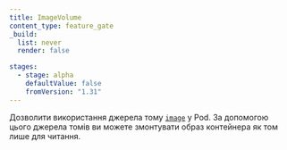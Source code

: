 ```yaml
---
title: ImageVolume
content_type: feature_gate
_build:
  list: never
  render: false

stages:
  - stage: alpha
    defaultValue: false
    fromVersion: "1.31"
---
```

Дозволити використання джерела тому [`image`](/uk/docs/concepts/storage/volumes/) у Pod. За допомогою цього джерела томів ви можете змонтувати образ контейнера як том лише для читання.
